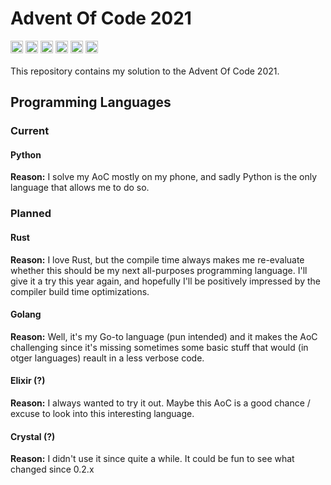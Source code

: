 # Advent Of Code 2021

<div style="display: flex; width: 100%; flex-direction: row; column-gap: 4px; justify-content: left; margin-bottom: 20px;">

<img src="https://forthebadge.com/images/badges/powered-by-black-magic.svg" height="20" alt="Powered by Black Magic"/>

<img src="https://forthebadge.com/images/badges/works-on-my-machine.svg" height="20" alt="Works on my machine"/>

<img src="https://forthebadge.com/images/badges/made-with-go.svg" height="20" alt="Made with Go"/>

<img src="https://forthebadge.com/images/badges/made-with-javascript.svg" height="20" alt="Made with Javascript"/>

<img src="https://forthebadge.com/images/badges/made-with-rust.svg" height="20" alt="Made with Rust"/>

<img src="https://forthebadge.com/images/badges/made-with-python.svg" height="20" alt="Made with Python"/>

</div>


This repository contains my solution to the Advent Of Code 2021.

## Programming Languages

### Current

#### Python

**Reason:** I solve my AoC mostly on my phone, and sadly Python is
the only language that allows me to do so.

### Planned

#### Rust

**Reason:** I love Rust, but the compile time always makes me 
re-evaluate whether this should be my next all-purposes programming
language. I'll give it a try this year again, and hopefully I'll 
be positively impressed by the compiler build time optimizations.

#### Golang

**Reason:** Well, it's my Go-to language (pun intended) and it
makes the AoC challenging since it's missing sometimes some basic
stuff that would (in otger languages) reault in a less verbose code.
#### Elixir (?)

**Reason:** I always wanted to try it out. Maybe this AoC is a good
chance / excuse to look into this interesting language.

#### Crystal (?)

**Reason:** I didn't use it since quite a while. It could be fun to
see what changed since 0.2.x
